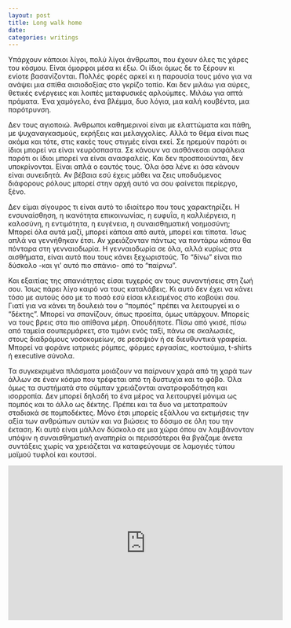 ```yaml
---
layout: post
title: Long walk home
date: 
categories: writings
---
```


Υπάρχουν κάποιοι λίγοι, πολύ λίγοι άνθρωποι, που έχουν όλες τις χάρες του κόσμου. Είναι όμορφοι μέσα κι έξω. Οι ίδιοι όμως δε το ξέρουν κι ενίοτε βασανίζονται. Πολλές φορές αρκεί κι η παρουσία τους μόνο για να ανάψει μια σπίθα αισιοδοξίας στο γκρίζο τοπίο. Και δεν μιλάω για αύρες, θετικές ενέργειες και λοιπές μεταφυσικές αρλούμπες. Μιλάω για απτά πράματα. Ένα χαμόγελο, ένα βλέμμα, δυο λόγια, μια καλή κουβέντα, μια παρότρυνση.

Δεν τους αγιοποιώ. Άνθρωποι καθημερινοί είναι με ελαττώματα και πάθη, με ψυχαναγκασμούς, εκρήξεις και μελαγχολίες. Αλλά το θέμα είναι πως ακόμα και τότε, στις κακές τους στιγμές είναι εκεί. Σε ηρεμούν παρότι οι ίδιοι μπορεί να είναι νευρόσπαστα. Σε κάνουν να αισθάνεσαι ασφάλεια παρότι οι ίδιοι μπορεί να είναι ανασφαλείς. Και δεν προσποιούνται, δεν υποκρίνονται. Είναι απλά ο εαυτός τους. Όλα όσα λένε κι όσα κάνουν είναι συνειδητά. Αν βέβαια εσύ έχεις μάθει να ζεις υποδυόμενος διάφορους ρόλους μπορεί στην αρχή αυτό να σου φαίνεται περίεργο, ξένο.

Δεν είμαι σίγουρος τι είναι αυτό το ιδιαίτερο που τους χαρακτηρίζει. Η ενσυναίσθηση, η ικανότητα επικοινωνίας, η ευφυΐα, η καλλιέργεια, η καλοσύνη, η εντιμότητα, η ευγένεια, η συναισθηματική νοημοσύνη; Μπορεί όλα αυτά μαζί, μπορεί κάποια από αυτά, μπορεί και τίποτα. Ίσως απλά να γεννήθηκαν έτσι. Αν χρειάζονταν πάντως να ποντάρω κάπου θα πόνταρα στη γενναιοδωρία. Η γενναιοδωρία σε όλα, αλλά κυρίως στα αισθήματα, είναι αυτό που τους κάνει ξεχωριστούς. Το “δίνω” είναι πιο δύσκολο -και γι’ αυτό πιο σπάνιο- από το “παίρνω”.

Και εξαιτίας της σπανιότητας είσαι τυχερός αν τους συναντήσεις στη ζωή σου. Ίσως πάρει λίγο καιρό να τους καταλάβεις. Κι αυτό δεν έχει να κάνει τόσο με αυτούς όσο με το ποσό εσύ είσαι κλεισμένος στο καβούκι σου. Γιατί για να κάνει τη δουλειά του ο “πομπός” πρέπει να λειτουργεί κι ο “δέκτης”. Μπορεί να σπανίζουν, όπως προείπα, όμως υπάρχουν. Μπορείς να τους βρεις στα πιο απίθανα μέρη. Οπουδήποτε. Πίσω από γκισέ, πίσω από ταμεία σουπερμάρκετ, στο τιμόνι ενός ταξί, πάνω σε σκαλωσιές, στους διαδρόμους νοσοκομείων, σε ρεσεψιόν ή σε διευθυντικά γραφεία. Μπορεί να φοράνε ιατρικές ρόμπες, φόρμες εργασίας, κοστούμια, t-shirts ή executive σύνολα.

Τα συγκεκριμένα πλάσματα μοιάζουν να παίρνουν χαρά από τη χαρά των άλλων σε έναν κόσμο που τρέφεται από τη δυστυχία και το φόβο. Όλα όμως τα συστήματά στο σύμπαν χρειάζονται ανατροφοδότηση και ισορροπία. Δεν μπορεί δηλαδή το ένα μέρος να λειτουργεί μόνιμα ως πομπός και το άλλο ως δέκτης. Πρέπει και τα δυο να μετατραπούν σταδιακά σε πομποδέκτες. Μόνο έτσι μπορείς εξάλλου να εκτιμήσεις την αξία των ανθρώπων αυτών και να βιώσεις το δόσιμο σε όλη του την έκταση. Κι αυτό είναι μάλλον δύσκολο σε μια χώρα όπου αν λαμβάνονταν υπόψιν η συναισθηματική αναπηρία οι περισσότεροι θα βγάζαμε άνετα συντάξεις χωρίς να χρειάζεται να καταφεύγουμε σε λαμογιές τύπου μαϊμού τυφλοί και κουτσοί.


<div class="youtube-embed-container">
	<iframe width="560" height="315" src="https://www.youtube.com/embed/iywFZqtPlhU" title="YouTube video player" frameborder="0" allow="accelerometer; autoplay; clipboard-write; encrypted-media; gyroscope; picture-in-picture" allowfullscreen></iframe>
</div>
